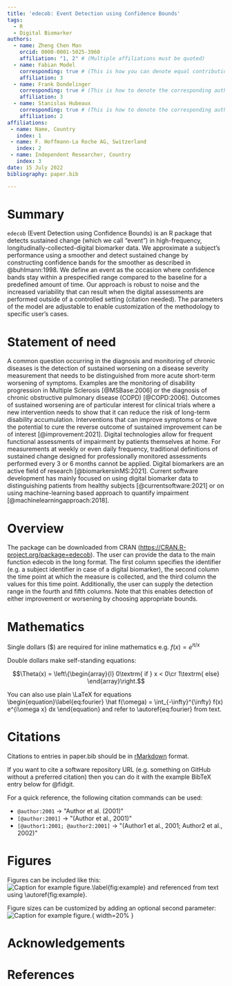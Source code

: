 ```yaml
---
title: 'edecob: Event Detection using Confidence Bounds'
tags:
  - R
  - Digital Biomarker
authors:
  - name: Zheng Chen Man
    orcid: 0000-0001-5025-3960
    affiliation: "1, 2" # (Multiple affiliations must be quoted)
  - name: Fabian Model
    corresponding: true # (This is how you can denote equal contributions between multiple authors)
    affiliation: 3
  - name: Frank Dondelinger
    corresponding: true # (This is how to denote the corresponding author)
    affiliation: 3
  - name: Stanislas Hubeaux
    corresponding: true # (This is how to denote the corresponding author)
    affiliation: 2
affiliations:
 - name: Name, Country
   index: 1
 - name: F. Hoffmann-La Roche AG, Switzerland
   index: 2
 - name: Independent Researcher, Country
   index: 3
date: 15 July 2022
bibliography: paper.bib

---
```


# Summary

`edecob` (Event Detection using Confidence Bounds) is an R package that detects sustained change (which we call “event”) in high-frequency, longitudinally-collected-digital biomarker data. We approximate a subject’s performance using a smoother and detect sustained change by constructing confidence bands for the smoother as described in @buhlmann:1998. We define an event as the occasion where confidence bands stay within a prespecified range compared to the baseline for a predefined amount of time. Our approach is robust to noise and the increased variability that can result when the digital assessments are performed outside of a controlled setting (citation needed). The parameters of the model are adjustable to enable customization of the methodology to specific user’s cases. 

# Statement of need

A common question occurring in the diagnosis and monitoring of chronic diseases is the detection of sustained worsening on a disease severity measurement that needs to be distinguished from more acute short-term worsening of symptoms. Examples are the monitoring of disability progression in Multiple Sclerosis [@MSBase:2006] or the diagnosis of chronic obstructive pulmonary disease (COPD) [@COPD:2006]. Outcomes of sustained worsening are of particular interest for clinical trials where a new intervention needs to show that it can reduce the risk of long-term disability accumulation. Interventions that can improve symptoms or have the potential to cure the reverse outcome of sustained improvement can be of interest [@improvement:2021].
Digital technologies allow for frequent functional assessments of impairment by patients themselves at home. For measurements at weekly or even daily frequency, traditional definitions of sustained change designed for professionally monitored assessments performed every 3 or 6 months cannot be applied. Digital biomarkers are an active field of research [@biomarkersinMS:2021]. Current software development has mainly focused on using digital biomarker data to distinguishing patients from healthy subjects [@currentsoftware:2021] or on using machine-learning based approach to quantify impairment [@machinelearningapproach:2018].

# Overview

The package can be downloaded from CRAN (https://CRAN.R-project.org/package=edecob). The user can provide the data to the main function edecob in the long format. The first column specifies the identifier (e.g. a subject identifier in case of a digital biomarker), the second column the time point at which the measure is collected, and the third column the values for this time point. Additionally, the user can supply the detection range in the fourth and fifth columns. Note that this enables detection of either improvement or worsening by choosing appropriate bounds.

# Mathematics

Single dollars ($) are required for inline mathematics e.g. $f(x) = e^{\pi/x}$

Double dollars make self-standing equations:

$$\Theta(x) = \left\{\begin{array}{l}
0\textrm{ if } x < 0\cr
1\textrm{ else}
\end{array}\right.$$

You can also use plain \LaTeX for equations
\begin{equation}\label{eq:fourier}
\hat f(\omega) = \int_{-\infty}^{\infty} f(x) e^{i\omega x} dx
\end{equation}
and refer to \autoref{eq:fourier} from text.

# Citations

Citations to entries in paper.bib should be in
[rMarkdown](http://rmarkdown.rstudio.com/authoring_bibliographies_and_citations.html)
format.

If you want to cite a software repository URL (e.g. something on GitHub without a preferred
citation) then you can do it with the example BibTeX entry below for @fidgit.

For a quick reference, the following citation commands can be used:
- `@author:2001`  ->  "Author et al. (2001)"
- `[@author:2001]` -> "(Author et al., 2001)"
- `[@author1:2001; @author2:2001]` -> "(Author1 et al., 2001; Author2 et al., 2002)"

# Figures

Figures can be included like this:
![Caption for example figure.\label{fig:example}](figure.png)
and referenced from text using \autoref{fig:example}.

Figure sizes can be customized by adding an optional second parameter:
![Caption for example figure.](figure.png){ width=20% }

# Acknowledgements


# References
